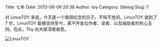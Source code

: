 Title: 七年
Date: 2013-06-06 20:38
Author: toy
Category: Sitelog
Slug: 7

对 LinuxTOY 来说，今天是一个值得纪念的日子。不知不觉间，LinuxTOY 就到了
7 岁。LinuxTOY
能够坚持至今，离不开各位作者、读者、以及捐助者的热心支持。在此，Toy
向大家深致谢意。

![LinuxTOY](http://i.linuxtoy.org/i/2007/05/linuxtoy-logo.png)
